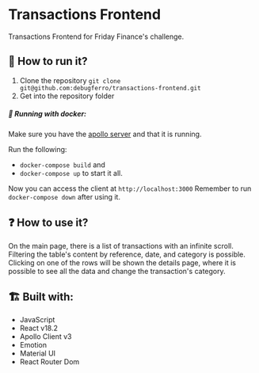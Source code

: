 # Transactions Frontend

Transactions Frontend for Friday Finance's challenge.

## 🚀 How to run it?

1. Clone the repository `git clone git@github.com:debugferro/transactions-frontend.git`
2. Get into the repository folder

##### 🐳 Running with docker:

Make sure you have the [apollo server](https://github.com/debugferro/transactions-backend) and that it is running.

Run the following:

- `docker-compose build` and
- `docker-compose up` to start it all.

Now you can access the client at `http://localhost:3000`
Remember to run `docker-compose down` after using it.

## ❓ How to use it?

On the main page, there is a list of transactions with an infinite scroll. Filtering the table's content by reference, date, and category is possible.
Clicking on one of the rows will be shown the details page, where it is possible to see all the data and change the transaction's category.

## 🏗️ Built with:
- JavaScript
- React v18.2
- Apollo Client v3
- Emotion
- Material UI
- React Router Dom

